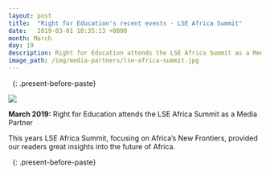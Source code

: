 ```yaml
---
layout: post
title:  "Right for Education's recent events - LSE Africa Summit"
date:   2019-03-01 10:35:13 +0800
month: March
day: 19
description: Right for Education attends the LSE Africa Summit as a Media Partner.
image_path: /img/media-partners/lse-africa-summit.jpg
---
```




&nbsp;
{: .present-before-paste}


<div class="img_wrap text-center pb-5">
	<img src="{{site.baseurl}}/img/media-partners/lse-africa-summit.jpg" class="img-fluid">
</div>
<div class="content_wrap">
	<p><strong class="font-weight-bold">March 2019:</strong> Right for Education attends the LSE Africa Summit as a Media Partner</p>
	<p>This years LSE Africa Summit, focusing on Africa’s New Frontiers, provided our readers great insights into the future of Africa.</p></div>

 


&nbsp;
{: .present-before-paste}
